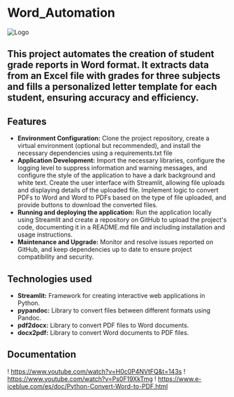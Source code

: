 # Word_Automation

![Logo](https://miro.medium.com/v2/resize:fit:1400/1*Q5R55WBwqSKr87CuV4QiuQ.jpeg)

## This project automates the creation of student grade reports in Word format. It extracts data from an Excel file with grades for three subjects and fills a personalized letter template for each student, ensuring accuracy and efficiency.

## Features

- **Environment Configuration:** Clone the project repository, create a virtual environment (optional but recommended), and install the necessary dependencies using a requirements.txt file
- **Application Development:** Import the necessary libraries, configure the logging level to suppress information and warning messages, and configure the style of the application to have a dark background and white text. Create the user interface with Streamlit, allowing file uploads and displaying details of the uploaded file. Implement logic to convert PDFs to Word and Word to PDFs based on the type of file uploaded, and provide buttons to download the converted files.
- **Running and deploying the application:** Run the application locally using Streamlit and create a repository on GitHub to upload the project's code, documenting it in a README.md file and including installation and usage instructions.
- **Maintenance and Upgrade:** Monitor and resolve issues reported on GitHub, and keep dependencies up to date to ensure project compatibility and security.

## Technologies used
- **Streamlit:** Framework for creating interactive web applications in Python.
- **pypandoc:** Library to convert files between different formats using Pandoc.
- **pdf2docx:** Library to convert PDF files to Word documents.
- **docx2pdf:** Library to convert Word documents to PDF files.

## **Documentation**
! https://www.youtube.com/watch?v=H0c0P4NVtFQ&t=143s
! https://www.youtube.com/watch?v=Ps0F19XkTmg
! https://www.e-iceblue.com/es/doc/Python-Convert-Word-to-PDF.html

